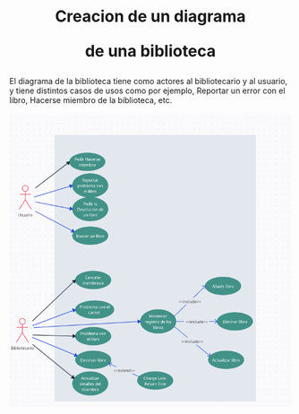 <h1 align="center"> Creacion de un diagrama 

 de una biblioteca </h1>

 El diagrama de la biblioteca tiene como actores al bibliotecario y al usuario, y tiene distintos casos de usos como por ejemplo, Reportar un error con el libro, Hacerse miembro de la biblioteca, etc.

 <img src="https://github.com/DavidRiccio/Markdown/blob/main/Diagramas/Diagrama-2/img/biblioteca.png"></img>